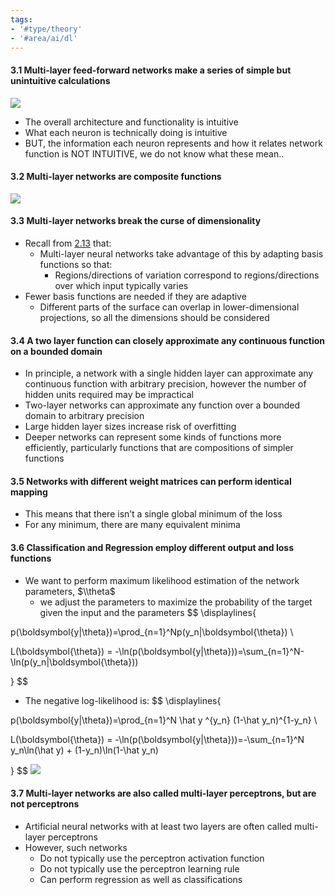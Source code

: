 ```yaml
---
tags:
- '#type/theory'
- '#area/ai/dl'
---
```


#### 3.1 Multi-layer feed-forward networks make a series of simple but unintuitive calculations

![](Pasted%20image%2020231217155646.png)

- The overall architecture and functionality is intuitive
- What each neuron is technically doing is intuitive
- BUT, the information each neuron represents and how it relates network function is NOT INTUITIVE, we do not know what these mean..

#### 3.2 Multi-layer networks are composite functions

![](Pasted%20image%2020231217155911.png)

#### 3.3 Multi-layer networks break the curse of dimensionality

- Recall from [2.13](2-linear-regression-classification.md) that:
  - Multi-layer neural networks take advantage of this by adapting basis functions so that:
    - Regions/directions of variation correspond to regions/directions over which input typically varies
- Fewer basis functions are needed if they are adaptive
  - Different parts of the surface can overlap in lower-dimensional projections, so all the dimensions should be considered

#### 3.4 A two layer function can closely approximate any continuous function on a bounded domain

- In principle, a network with a single hidden layer can approximate any continuous function with arbitrary precision, however the number of hidden units required may be impractical
- Two-layer networks can approximate any function over a bounded domain to
  arbitrary precision
- Large hidden layer sizes increase risk of overfitting
- Deeper networks can represent some kinds of functions more efficiently, particularly functions that are compositions of simpler functions

#### 3.5 Networks with different weight matrices can perform identical mapping

- This means that there isn’t a single global minimum of the loss
- For any minimum, there are many equivalent minima

#### 3.6 Classification and Regression employ different output and loss functions

- We want to perform maximum likelihood estimation of the network parameters, $\\theta$
  - we adjust the parameters to maximize the probability of the target given the input and the parameters
    $$
    \\displaylines{

p(\\boldsymbol{y|\\theta})=\\prod\_{n=1}^Np(y_n|\\boldsymbol{\\theta}) \\

L(\\boldsymbol{\\theta}) = -\\ln(p(\\boldsymbol{y|\\theta}))=\\sum\_{n=1}^N-\\ln(p(y_n|\\boldsymbol{\\theta}))

}
$$

- The negative log-likelihood is:
  $$
  \\displaylines{

p(\\boldsymbol{y|\\theta})=\\prod\_{n=1}^N \\hat y ^{y_n} (1-\\hat y_n)^{1-y_n} \\

L(\\boldsymbol{\\theta}) = -\\ln(p(\\boldsymbol{y|\\theta}))=-\\sum\_{n=1}^N y_n\\ln(\\hat y) + (1-y_n)\\ln(1-\\hat y_n)

}
$$
![](Pasted%20image%2020231217204226.png)

#### 3.7 Multi-layer networks are also called multi-layer perceptrons, but are not perceptrons

- Artificial neural networks with at least two layers are often called multi-layer perceptrons
- However, such networks
  - Do not typically use the perceptron activation function
  - Do not typically use the perceptron learning rule
  - Can perform regression as well as classifications